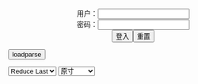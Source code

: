 <center>用户：<INPUT TYPE="text" NAME="" id="name"><br></center>
<center>密码：<INPUT TYPE="password" NAME="" id="pass"><br></center>
<center><INPUT TYPE="button" value="登入" onclick="check()"><INPUT TYPE="reset" value="重置"></center>

<div style="display: none" id="mdm" name="dmd">
  <button onclick="location.reload()">Cover 0</button>
</div>

<button style="display: none" name="dmd" onclick="toggleb()">toggle</button>
<button onclick="loadparse()">loadparse</button>

<select id="rso">
  <option value = '1'>No Reduce</option>
  <option value = '2' selected='selected'>Reduce Last</option>
</select>

<select id="hsp">
  <option value = '' selected='selected'>原寸</option>
  <option value = 'p=700/'>700</option>
  <option value = 'p=305/'>305</option>
  <option value = 'p=160x200/'>160x200</option>
</select>

<br>
<div style="display: none" id="mdc" name="dmd">
</div>

<pre style="display: none" id = "raw">
<!-- 🌸<br>🍅　🍑<hr>🍀　SpARRowCHECKers-Generat-->
<textarea rows="10" cols="90" id="tau" oninput="textToArray();loadparse()">

</textarea><br><!-- 🍀<br>🍑　🍅<hr>🌸 -->

<textarea rows="30" cols="100" id="tar" oninput="loadparse()">

芭比q
https://s3t3d2y7.ackcdn.net/library/498536/e23898a8f2cf597856b8c4f03f139b3007249617.mp4

小广告，7天
https://u3y8v8u3.ackcdn.net/library/603634/817f93c743f7f6572212c01f40bca8ddba79286f.mp4
https://u3y8v8u3.ackcdn.net/library/603634/ca132bd27c9b7fdd03728d305207f159ae326c44.mp4

https://ja.hentai-img.com/image/artist-badapple--badapple-3/
https://static12.hentai-img.com/upload/20210426/763/780619/1.jpg

https://ja.hentai-img.com/image/artist-galleries--yq-4/

<font size="2"><b>
[Cosplay][8K]蠢沫沫 NO.140 2B-黑婚纱 2B-Black Wedding Dress - 8k Cosplay Zone</b></font><br>
https://www.8kcosplay.com/2022/01/24/8kcosplay/%e8%a0%a2%e6%b2%ab%e6%b2%ab/cosplay8k%e8%a0%a2%e6%b2%ab%e6%b2%ab-no-140-2b-%e9%bb%91%e5%a9%9a%e7%ba%b1-2b-black-wedding-dress/

https://images.free4.xyz/image/27XHg
https://images.free4.xyz/images/2022/01/22/27XHg.jpg

<font size="1" style="color:#DCDCDC"><b>2022/1/30 下午10:05:10</b></font><br>

<font size="2"><b>
[Cosplay][8K]皮皮奶可可爱了啦 NO.43 Vol.28 地狱新娘 Hell Bride - 8k Cosplay Zone</b></font><br>
https://www.8kcosplay.com/2022/01/24/8kcosplay/%e7%9a%ae%e7%9a%ae%e5%a5%b6%e5%8f%af%e5%8f%af%e7%88%b1%e4%ba%86%e5%95%a6cosplay/cosplay8k%e7%9a%ae%e7%9a%ae%e5%a5%b6%e5%8f%af%e5%8f%af%e7%88%b1%e4%ba%86%e5%95%a6-no-43-vol-28-%e5%9c%b0%e7%8b%b1%e6%96%b0%e5%a8%98-hell-bride/

https://images.free4.xyz/images/2022/01/22/275lP.jpg

<font size="1" style="color:#DCDCDC"><b>2022/1/30 下午10:01:09</b></font><br>

<font size="2"><b>
ぽっちゃりボディな女の子がオトナの悪戯してくれる画像って、結構ヌケるんだよな[32枚] - ３次エロ画像 - エロ画像</b></font><br>
https://ja.porn-images-xxx.com/image/the-image-that-a-chubby-body-girl-mischievously-plays-of-otona-is-quite-nuke-32-photos/

https://static9.porn-images-xxx.com/upload/20211208/954/976551/p=700/1.jpg
https://static9.porn-images-xxx.com/upload/20211208/954/976551/p=700/11.jpg
https://static9.porn-images-xxx.com/upload/20211208/954/976551/p=700/18.jpg
https://static9.porn-images-xxx.com/upload/20211208/954/976551/p=700/21.jpg
https://static9.porn-images-xxx.com/upload/20211208/954/976551/p=700/22.jpg

<font size="1" style="color:#DCDCDC"><b>2022/1/27 下午2:03:10</b></font><br>

<font size="2"><b>
Does anyone know his name? - エロコスプレ</b></font><br>
https://ja.hentai-cosplays.com/image/does-anyone-know-his-name/

https://static6.hentai-cosplays.com/upload/20220127/287/293776/1.jpg
https://static6.hentai-cosplays.com/upload/20220127/287/293776/2.jpg

<font size="1" style="color:#DCDCDC"><b>2022/1/27 下午2:00:26</b></font><br>

<font size="2"><b>
【サキュバス】セクシー小悪魔【コスプレ】 AV女優 - ３次エロ画像 - エロ画像</b></font><br>
https://ja.porn-images-xxx.com/image/sexy-little-devil-cosplay-av-actress/

https://static10.porn-images-xxx.com/upload/20220125/1089/1114429/p=700/1.jpg
https://static10.porn-images-xxx.com/upload/20220125/1089/1114429/p=700/15.jpg
https://static10.porn-images-xxx.com/upload/20220125/1089/1114429/p=700/17.jpg
https://static10.porn-images-xxx.com/upload/20220125/1089/1114429/p=700/36.jpg

<font size="1" style="color:#DCDCDC"><b>2022/1/26 下午8:44:34</b></font><br>

<font size="2"><b>
Ochako Uraraka (Sweetie Fox) - エロコスプレ</b></font><br>
https://ja.hentai-cosplays.com/image/ochako-uraraka-sweetie-fox/

https://static6.hentai-cosplays.com/upload/20220124/285/291435/2.jpg
https://static6.hentai-cosplays.com/upload/20220124/285/291435/5.jpg

<font size="1" style="color:#DCDCDC"><b>2022/1/25 下午5:20:29</b></font><br>

<font size="2"><b>
JKコス美女が制服でエロい体で誘惑してくる画像でオナろうぜ！[42枚] - ３次エロ画像 - エロ画像</b></font><br>
https://ja.porn-images-xxx.com/image/lets-seduce-jk-kos-beauty-with-an-erotic-body-in-uniform-42-photos/

https://static10.porn-images-xxx.com/upload/20220122/1087/1112197/1.jpg
https://static10.porn-images-xxx.com/upload/20220122/1087/1112197/17.jpg
https://static10.porn-images-xxx.com/upload/20220122/1087/1112197/34.jpg

<font size="1" style="color:#DCDCDC"><b>2022/1/24 下午1:36:48</b></font><br>

<font size="2"><b>
デカ尻JKエロ画像66枚 ケツが大きい安産型な女子校生コスプレから素人まで集めてみた - ３次エロ画像 - エロ画像</b></font><br>
https://ja.porn-images-xxx.com/image/deca-ass-jk-erotic-image-66-sheets-i-collected-from-easy-schoolgirl-cosplay-to-amateur-with-big-ass/

https://static10.porn-images-xxx.com/upload/20220121/1080/1105734/1.jpg
https://static10.porn-images-xxx.com/upload/20220121/1080/1105734/4.jpg
https://static10.porn-images-xxx.com/upload/20220121/1080/1105734/21.jpg
https://static10.porn-images-xxx.com/upload/20220121/1080/1105734/30.jpg
https://static10.porn-images-xxx.com/upload/20220121/1080/1105734/31.jpg
https://static10.porn-images-xxx.com/upload/20220121/1080/1105734/32.jpg
https://static10.porn-images-xxx.com/upload/20220121/1080/1105734/48.jpg
https://static10.porn-images-xxx.com/upload/20220121/1080/1105734/49.jpg
https://static10.porn-images-xxx.com/upload/20220121/1080/1105734/51.jpg

<font size="1" style="color:#DCDCDC"><b>2022/1/24 上午10:48:09</b></font><br>

<font size="2"><b>
抜けるオナニーネタまとめ Vol.359 画像108枚 - ３次エロ画像 - エロ画像</b></font><br>
https://ja.porn-images-xxx.com/image/missing-masturbation-neta-summary-vol359-108-images/

https://static8.porn-images-xxx.com/upload/20210308/906/926837/2.jpg
https://static8.porn-images-xxx.com/upload/20210308/906/926837/10.jpg
https://static8.porn-images-xxx.com/upload/20210308/906/926837/36.jpg
https://static8.porn-images-xxx.com/upload/20210308/906/926837/62.jpg
https://static8.porn-images-xxx.com/upload/20210308/906/926837/66.jpg
https://static8.porn-images-xxx.com/upload/20210308/906/926837/107.jpg
https://static8.porn-images-xxx.com/upload/20210308/906/926837/109.jpg
https://static8.porn-images-xxx.com/upload/20210308/906/926837/101.jpg
https://static8.porn-images-xxx.com/upload/20210308/906/926837/114.jpg

<font size="1" style="color:#DCDCDC"><b>2022/1/18 下午8:42:25</b></font><br>

<font size="2"><b>
【あまつ様】えちえちコスプレイヤー「#私の太ももが性癖に刺さる人に届いてほしい」画像291枚 - エロコスプレ</b></font><br>
https://ja.hentai-cosplays.com/image/alasta-sama-echiechi-cosplayer--291-images/

https://static4.porn-images-xxx.com/upload/20190714/685/700918/5.jpg

<font size="1" style="color:#DCDCDC"><b>2022/1/18 下午3:32:44</b></font><br>

<font size="2"><b>
コスプレイヤー桃色れく セミヌード！ - エロコスプレ</b></font><br>
https://ja.hentai-cosplays.com/image/cosplayer-peach-yeru-semi-nude/

https://static4.porn-images-xxx.com/upload/20190715/685/701106/p=700/8.jpg
https://static4.porn-images-xxx.com/upload/20190715/685/701106/p=700/13.jpg
https://static4.porn-images-xxx.com/upload/20190715/685/701106/p=700/14.jpg
https://static4.porn-images-xxx.com/upload/20190715/685/701106/p=700/27.jpg
https://static4.porn-images-xxx.com/upload/20190715/685/701106/p=700/28.jpg

<font size="1" style="color:#DCDCDC"><b>2022/1/18 下午2:53:37</b></font><br>

<font size="2"><b>
[milklimxxx] 【DL限定】レイヤーオナホ嬢を呼びつけむちまん肉に押し潰される素股プレイを堪能！ テ◯ファのコスプレ姿で全身使っておちんぽしごかれまくりの最後は裏オプで本気イキッ！！ [milklimxxx] 【DL限定】レイヤーオナホ嬢を呼びつけむちまん肉に押し潰される素股プレイを堪能！ テ◯ファのコスプレ姿で全身使っておちんぽしごかれまくりの最後は裏オプで本気イキッ！！ - エロコスプレ</b></font><br>
https://ja.hentai-cosplays.com/image/milklimxxx-dl--milklimxxx-dl-/

https://static6.hentai-cosplays.com/upload/20211218/259/264732/p=700/21.jpg
https://static6.hentai-cosplays.com/upload/20211218/259/264732/p=700/22.jpg
https://static6.hentai-cosplays.com/upload/20211218/259/264732/p=700/23.jpg
https://static6.hentai-cosplays.com/upload/20211218/259/264732/p=700/24.jpg
https://static6.hentai-cosplays.com/upload/20211218/259/264732/p=700/45.jpg
https://static6.hentai-cosplays.com/upload/20211218/259/264732/p=700/49.jpg
https://static6.hentai-cosplays.com/upload/20211218/259/264732/p=700/50.jpg
https://s3t3d2y7.ackcdn.net/library/742358/39d24a211c3f93d5793bfa1fc90347b201953a7b.webp

<font size="1" style="color:#DCDCDC"><b>2022/1/18 下午2:03:02</b></font><br>

<font size="2"><b>
Yorkie 夏鸽鸽 – Cow - エロコスプレ</b></font><br>
https://ja.hentai-cosplays.com/image/yorkie-summer-sardine--cow/

https://static5.hentai-cosplays.com/upload/20211209/251/256359/p=700/12.jpg

<font size="1" style="color:#DCDCDC"><b>2022/1/17 下午8:08:58</b></font><br>

<font size="2"><b>
Meladinha - Tatsumaki - エロコスプレ</b></font><br>
https://ja.hentai-cosplays.com/image/meladinha-tatsumaki/

https://static4.hentai-cosplays.com/upload/20210608/227/231563/12.jpg
https://static4.hentai-cosplays.com/upload/20210608/227/231563/13.jpg
https://static4.hentai-cosplays.com/upload/20210608/227/231563/14.jpg

<font size="1" style="color:#DCDCDC"><b>2022/1/17 下午4:50:51</b></font><br>

<font size="2"><b>
是一只熊仔吗 NO.011 碧蓝航线 光荣 [30P-131MB] 是一只熊仔吗 NO.011 碧蓝航线 光荣 [30P-131MB] - エロコスプレ</b></font><br>
https://ja.hentai-cosplays.com/image/-no011---30p-131mb--no011---30p-131mb/

https://static6.hentai-cosplays.com/upload/20220117/280/286090/9.jpg
https://static6.hentai-cosplays.com/upload/20220117/280/286090/p=700/12.jpg
https://static6.hentai-cosplays.com/upload/20220117/280/286090/p=700/19.jpg
https://static6.hentai-cosplays.com/upload/20220117/280/286090/p=700/15.jpg
https://static6.hentai-cosplays.com/upload/20220117/280/286090/p=700/19.jpg
https://static6.hentai-cosplays.com/upload/20220117/280/286090/p=700/21.jpg
https://static6.hentai-cosplays.com/upload/20220117/280/286090/p=700/22.jpg
https://static6.hentai-cosplays.com/upload/20220117/280/286090/p=700/28.jpg

<font size="1" style="color:#DCDCDC"><b>2022/1/17 下午3:59:53</b></font><br>

<font size="2"><b>
奈汐酱 - 插件小狐狸 [60P241M] - 乐摄图-乐摄图</b></font><br>
https://www.leshetu.com/xz/wlj/18870.html

https://img.156135784.xyz/images/2021/12/17/fdf06347c8ae800a448b7ffa6bb7d93b.jpg
https://img.156135784.xyz/images/2021/12/17/cee644869983e7dcecfffd7680052bdd.jpg

<font size="1" style="color:#DCDCDC"><b>2022/1/17 上午10:51:42</b></font><br>

<font size="2"><b>
铭铭Kizami Vol.030 写真+自撮り [113P325M] - 乐摄图-乐摄图</b></font><br>
https://www.leshetu.com/xz/wlj/18873.html

https://img.156135784.xyz/images/2021/12/17/bef50f73c203474d794814cfefac8129.jpg
https://img.156135784.xyz/images/2021/12/17/cc7f802f9308a4642aff8bcfd92fd7ed.jpg
https://img.156135784.xyz/images/2021/12/17/058c5624bc9dad24f06bfcb4f13e64dc.jpg

<font size="1" style="color:#DCDCDC"><b>2022/1/17 上午10:50:28</b></font><br>

<font size="2"><b>
麻花麻花酱 - 红内衣 [20P234M] - 乐摄图-乐摄图</b></font><br>
https://www.leshetu.com/xz/wlj/18880.html

https://img.156135784.xyz/images/2021/12/17/86336e3f98734fad78466dda18b93c81.jpg
https://img.156135784.xyz/images/2021/12/17/d1d8c89ad71b38dc092576c4401f72cb.jpg

<font size="1" style="color:#DCDCDC"><b>2022/1/17 上午10:48:36</b></font><br>

<font size="2"><b>
DJAWA - Swimming Lessons #2 [76P583M] - 乐摄图-乐摄图</b></font><br>
https://www.leshetu.com/xz/wlj/18468.html

https://img.156135784.xyz/images/2021/10/28/6467d5c75daeaed57cd7dc3dfc68c380.jpg

<font size="1" style="color:#DCDCDC"><b>2022/1/17 上午10:47:57</b></font><br>

<font size="2"><b>
Nyako喵子 - 獣耳彼女2 [200P2V699M] - 乐摄图-乐摄图</b></font><br>
https://www.leshetu.com/xz/wlj/18994.html

https://img.156135784.xyz/images/2021/12/17/47ee1dc40271a2132993276f902d7bda.jpg

<font size="1" style="color:#DCDCDC"><b>2022/1/17 上午10:45:35</b></font><br>

<font size="2"><b>
DJAWA - Swimming Lessons #8 [138P2.28G] - 乐摄图-乐摄图</b></font><br>
https://www.leshetu.com/xz/wlj/18914.html

https://img.156135784.xyz/images/2021/12/17/0b534e1381201b9837e0fa12c102af32.jpg
https://img.156135784.xyz/images/2021/12/17/8763778e22c27600647f24325b724a94.jpg

<font size="1" style="color:#DCDCDC"><b>2022/1/17 上午10:35:52</b></font><br>

<font size="2"><b>
DJAWA - Kitsune Miko (A ver) [65P557M] - 乐摄图-乐摄图</b></font><br>
https://www.leshetu.com/xz/wlj/18917.html

https://img.156135784.xyz/images/2021/12/17/bfb14c23e6d806cb1e4137b639ebcae5.jpg
https://img.156135784.xyz/images/2021/12/17/bbf554321514a9b8319b62cd51823954.jpg

<font size="1" style="color:#DCDCDC"><b>2022/1/17 上午10:30:02</b></font><br>

<font size="2"><b>
是本末末 - 竞泳水着 [31P192M] - 乐摄图-乐摄图</b></font><br>
https://www.leshetu.com/xz/wlj/19029.html

https://img.156135784.xyz/images/2022/01/12/17dc873772e1ed637dcbb170032268e6.jpg
https://img.156135784.xyz/images/2022/01/12/19f6d7b905eba9f375a428b87183e0dc.jpg
https://img.156135784.xyz/images/2022/01/12/3c769b319e90508ad9c41a29c87b4ad4.jpg
https://img.156135784.xyz/images/2022/01/12/7d8bdff3d5bb646e98d9a6a26373e821.jpg
https://img.156135784.xyz/images/2022/01/12/85f08c232f87de0a23e325021cb2ce67.jpg

<font size="1" style="color:#DCDCDC"><b>2022/1/17 上午10:27:17</b></font><br>

<font size="2"><b>
Shiro Kitsune - E-Girl [54P339M] - 乐摄图-乐摄图</b></font><br>
https://www.leshetu.com/xz/wlj/15744.html

https://img.156135784.xyz/images/2020/10/23/a36ed59ada1231414b7495c88a2a2bcf.jpg

<font size="1" style="color:#DCDCDC"><b>2022/1/17 上午10:24:06</b></font><br>

Town of sins
https://gamesathletes.com/ts/ts_0920/land_ts_180920_en/image/bg.jpg

<font size="2"><b>
猫・うさぎのエロ画像 part10 - ３次エロ画像 - エロ画像</b></font><br>
https://ja.porn-images-xxx.com/image/erotic-images-of-cats-and-rabbits-part10/

https://static9.porn-images-xxx.com/upload/20211023/935/957361/p=700/8.jpg
https://static9.porn-images-xxx.com/upload/20211023/935/957361/p=700/18.jpg

<font size="1" style="color:#DCDCDC"><b>2022/1/13 下午2:20:09</b></font><br>

<font size="2"><b>
ナースがエロい顔してる画像の素晴らしさを実感するスレ[32枚] - エロコスプレ</b></font><br>
https://ja.hentai-cosplays.com/image/a-slle-that-realizes-the-splendor-of-the-image-that-nurse-has-an-erotic-face-32-sheets/

https://static9.porn-images-xxx.com/upload/20211208/948/970000/14.jpg
https://static9.porn-images-xxx.com/upload/20211208/948/970000/25.jpg
https://static9.porn-images-xxx.com/upload/20211208/948/970000/29.jpg
https://static9.porn-images-xxx.com/upload/20211208/948/970000/31.jpg

<font size="1" style="color:#DCDCDC"><b>2022/1/12 下午2:52:52</b></font><br>

<font size="2"><b>
【ナース】注射しちゃうぞ【コスプレ】 AV女優 - ３次エロ画像 - エロ画像</b></font><br>
https://ja.porn-images-xxx.com/image/nurse-ill-inject-you-cosplay-av-actress/

https://static10.porn-images-xxx.com/upload/20220101/1006/1029395/p=700/1.jpg

<font size="1" style="color:#DCDCDC"><b>2022/1/12 下午2:25:08</b></font><br>

<font size="2"><b>
えちえちな体で癒してくれる、エロコスプレナースの精子抜き治療画像 Vol.28 - ３次エロ画像 - エロ画像</b></font><br>
https://ja.porn-images-xxx.com/image/sperm-removal-treatment-image-of-erotic-cosplay-nurse-that-heals-with-a-sexy-body-vol28/

https://static10.porn-images-xxx.com/upload/20220109/1018/1042297/p=700/1.jpg
https://static10.porn-images-xxx.com/upload/20220109/1018/1042297/p=700/2.jpg
https://static10.porn-images-xxx.com/upload/20220109/1018/1042297/p=700/3.jpg
https://static10.porn-images-xxx.com/upload/20220109/1018/1042297/p=700/4.jpg
https://static10.porn-images-xxx.com/upload/20220109/1018/1042297/p=700/18.jpg
https://static10.porn-images-xxx.com/upload/20220109/1018/1042297/p=700/19.jpg
https://static10.porn-images-xxx.com/upload/20220109/1018/1042297/p=700/47.jpg
https://static10.porn-images-xxx.com/upload/20220109/1018/1042297/p=700/49.jpg
https://static10.porn-images-xxx.com/upload/20220109/1018/1042297/p=700/50.jpg
https://static10.porn-images-xxx.com/upload/20220109/1018/1042297/p=700/51.jpg
https://static10.porn-images-xxx.com/upload/20220109/1018/1042297/p=700/52.jpg
https://static10.porn-images-xxx.com/upload/20220109/1018/1042297/p=700/53.jpg

<font size="1" style="color:#DCDCDC"><b>2022/1/12 下午2:05:11</b></font><br>

<font size="2"><b>
逆バニーエロ画像84枚 おっぱいもマンコも尻も丸出しな変態バニースーツ集めてみた - ３次エロ画像 - エロ画像</b></font><br>
https://ja.porn-images-xxx.com/image/reverse-bunny-erotic-image-84-sheets-i-tried-to-collect-a-perverted-bunny-suit-with-full-and-buttocks/

https://static10.porn-images-xxx.com/upload/20220111/1020/1044131/p=700/2.jpg
https://static10.porn-images-xxx.com/upload/20220111/1020/1044131/p=700/3.jpg
https://static10.porn-images-xxx.com/upload/20220111/1020/1044131/p=700/5.jpg
https://static10.porn-images-xxx.com/upload/20220111/1020/1044131/p=700/7.jpg
https://static10.porn-images-xxx.com/upload/20220111/1020/1044131/p=700/8.jpg
https://static10.porn-images-xxx.com/upload/20220111/1020/1044131/p=700/9.jpg
https://static10.porn-images-xxx.com/upload/20220111/1020/1044131/p=700/23.jpg
https://static10.porn-images-xxx.com/upload/20220111/1020/1044131/p=700/38.jpg
https://static10.porn-images-xxx.com/upload/20220111/1020/1044131/p=700/41.jpg
https://static10.porn-images-xxx.com/upload/20220111/1020/1044131/p=700/44.jpg
https://static10.porn-images-xxx.com/upload/20220111/1020/1044131/p=700/47.jpg
https://static10.porn-images-xxx.com/upload/20220111/1020/1044131/p=700/57.jpg
https://static10.porn-images-xxx.com/upload/20220111/1020/1044131/p=700/81.jpg

<font size="1" style="color:#DCDCDC"><b>2022/1/12 上午11:50:20</b></font><br>

<font size="2"><b>
[my suite (Atsuki)] - Tamamo Vitch - エロコスプレ</b></font><br>
https://ja.hentai-cosplays.com/image/my-suite-atsuki-tamamo-vitch/

https://static6.hentai-cosplays.com/upload/20220112/276/282270/15.jpg
https://static6.hentai-cosplays.com/upload/20220112/276/282270/27.jpg
https://static6.hentai-cosplays.com/upload/20220112/276/282270/71.jpg
https://static6.hentai-cosplays.com/upload/20220112/276/282270/72.jpg
https://static6.hentai-cosplays.com/upload/20220112/276/282270/73.jpg
https://static6.hentai-cosplays.com/upload/20220112/276/282270/74.jpg
https://static6.hentai-cosplays.com/upload/20220112/276/282270/76.jpg
https://static6.hentai-cosplays.com/upload/20220112/276/282270/77.jpg

<font size="1" style="color:#DCDCDC"><b>2022/1/12 上午11:43:11</b></font><br>

<font size="2"><b>
Coser@白银81 女仆2021 - エロコスプレ</b></font><br>
https://ja.hentai-cosplays.com/image/coser-hakuba-81-womens2021/

https://static5.hentai-cosplays.com/upload/20211209/250/255883/p=700/65.jpg
https://static5.hentai-cosplays.com/upload/20211209/250/255883/p=700/66.jpg
https://static5.hentai-cosplays.com/upload/20211209/250/255883/p=700/97.jpg
https://static5.hentai-cosplays.com/upload/20211209/250/255883/98.jpg
https://static5.hentai-cosplays.com/upload/20211209/250/255883/99.jpg
https://static5.hentai-cosplays.com/upload/20211209/250/255883/100.jpg
https://static5.hentai-cosplays.com/upload/20211209/250/255883/101.jpg
https://static5.hentai-cosplays.com/upload/20211209/250/255883/102.jpg
https://static5.hentai-cosplays.com/upload/20211209/250/255883/103.jpg
https://static5.hentai-cosplays.com/upload/20211209/250/255883/p=700/104.jpg

<font size="1" style="color:#DCDCDC"><b>2022/1/10 上午10:52:25</b></font><br>

<font size="2"><b>
Alina Becker - Zelda Cosplay - エロコスプレ</b></font><br>
https://ja.hentai-cosplays.com/image/alina-becker-zelda-cosplay/

https://static6.hentai-cosplays.com/upload/20220109/275/280624/p=700/1.jpg
https://static6.hentai-cosplays.com/upload/20220109/275/280624/p=700/2.jpg
https://static6.hentai-cosplays.com/upload/20220109/275/280624/p=700/4.jpg
https://static6.hentai-cosplays.com/upload/20220109/275/280624/p=700/6.jpg
https://static6.hentai-cosplays.com/upload/20220109/275/280624/p=700/8.jpg
https://static6.hentai-cosplays.com/upload/20220109/275/280624/21.jpg

<font size="1" style="color:#DCDCDC"><b>2022/1/10 上午9:50:50</b></font><br>

<font size="2"><b>
[習呆呆] Mai Sakurajima (Bunny) - エロコスプレ</b></font><br>
https://ja.hentai-cosplays.com/image/xi-stunned-mai-sakurajima-bunny/

https://static5.hentai-cosplays.com/upload/20211208/248/253502/p=700/1.jpg
https://static5.hentai-cosplays.com/upload/20211208/248/253502/p=700/5.jpg
https://static5.hentai-cosplays.com/upload/20211208/248/253502/26.jpg
https://static5.hentai-cosplays.com/upload/20211208/248/253502/27.jpg
https://static5.hentai-cosplays.com/upload/20211208/248/253502/28.jpg
https://static5.hentai-cosplays.com/upload/20211208/248/253502/p=700/33.jpg
https://static5.hentai-cosplays.com/upload/20211208/248/253502/p=700/35.jpg
https://static5.hentai-cosplays.com/upload/20211208/248/253502/p=700/36.jpg

https://theonlygames.com/common/tr/ce/land_ce_110720_2_en/image/c3.png

<font size="1" style="color:#DCDCDC"><b>2022/1/10 上午9:49:00</b></font><br>

</textarea>
</pre>

<script src="https://cdn.jsdelivr.net/npm/jquery@3.5.1/dist/jquery.min.js"></script>

<link rel="stylesheet" href="https://cdn.jsdelivr.net/gh/fancyapps/fancybox@3.5.7/dist/jquery.fancybox.min.css" />
<script src="https://cdn.jsdelivr.net/gh/fancyapps/fancybox@3.5.7/dist/jquery.fancybox.min.js"></script>

<script type="text/javascript">

var __urlRegex = /(\b(https?|ftp|file):\/\/[-A-Z0-9+&@#\/%?=~_|!:,.;]*[-A-Z0-9+&@#\/%=~_|])/ig;
var __imgRegex = /\.(?:jpe?g|gif|png)$/i;

textToArray();
loadparse();

function parseURL($string){

    var exp = __urlRegex;
    return $string.replace(exp,function(match){
            __imgRegex.lastIndex=0;
            if(__imgRegex.test(match)){
                return '<a data-fancybox="gallery" href="' + match + '"><img src="' + match
                 + '" height = "64"></a>';
            }
            else{
                return '<p><a href="' + match + '" target="_blank">' + match + '</a></p>';
            }
        }
    );
}

function textToArray(){
  var textArea = document.getElementById("tau");
  var arrayFromTextArea = textArea.value.split(String.fromCharCode(10));
  for ( var i = 0; i < arrayFromTextArea.length; i++ ) {
    generateM(arrayFromTextArea[i]);
  }
}

function generateM(url) {
  mdm.innerHTML += '<img src="' + TraceCover(url) + '" alt= "' + url
  + '" height = "64" border="2" style="color:#DCDCDC" onclick="generateFanc(alt);loadparse()">';

}

function TraceCover(url) {
  var SegmentArr = url.split('/');

  var Extens = SegmentArr.slice(-1).join().split('.').pop();
  var SegmentCount = SegmentArr.length - 2;

  var TopHalf = SegmentArr.slice(0,SegmentCount).join('/');

  return TopHalf + '/p=160x200/1.' + Extens + '\n';

}

function generateFanc(url) {
  var SegmentArr = url.split('/');
  var GeneratCount = SegmentArr.slice(-1).join().split('.').shift();
  var Extens = SegmentArr.slice(-1).join().split('.').pop();
  var SegmentCount = SegmentArr.length;
  var ReduceSegments = document.getElementById('rso').value;
  var HentaiSizeP = document.getElementById('hsp').value;
  var TopHalf = SegmentArr.slice(0,SegmentCount - ReduceSegments).join('/');
  tar.innerHTML = '';

  for (var j = 1; j <= GeneratCount; j++) {
    tar.innerHTML += TopHalf + '/' + HentaiSizeP + j + '.' + Extens + '\n';
  }
}

function loadparse() {
  mdc.innerHTML = parseURL(tar.value);
}

function check(){
  var name=document.getElementById("name").value;
  var pass=document.getElementById("pass").value;
  if(name==!/[^\s]/.test(new Date().getTime()) && pass==String.fromCharCode(window.atob("MTIx"))){
    var nd = document.getElementsByName("dmd");
    for (var i = 0; i <= nd.length; i++) {
      nd[i].style.display = "";
      }
      }else{
      }
}

function toggleb() {
  var x = document.getElementById("raw");
  if (x.style.display === "none") {
    x.style.display = "";
  } else {
    x.style.display = "none";
  }
}

</script>
